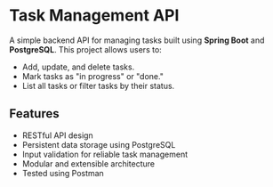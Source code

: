 # Task Management API

A simple backend API for managing tasks built using **Spring Boot** and **PostgreSQL**. This project allows users to:
- Add, update, and delete tasks.
- Mark tasks as "in progress" or "done."
- List all tasks or filter tasks by their status.

## Features
- RESTful API design
- Persistent data storage using PostgreSQL
- Input validation for reliable task management
- Modular and extensible architecture
- Tested using Postman
